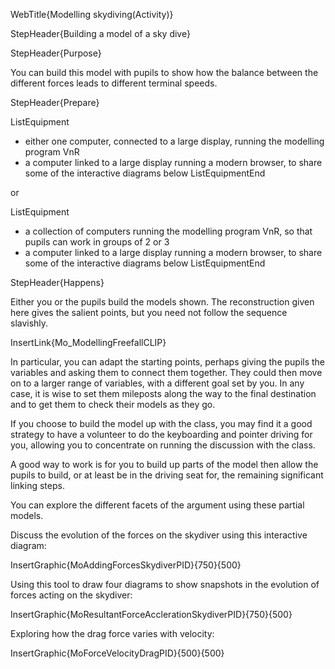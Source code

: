 WebTitle{Modelling skydiving(Activity)}

StepHeader{Building a model of a sky dive}

StepHeader{Purpose}

You can build this model with pupils to show how the balance between the different forces leads to different terminal speeds.

StepHeader{Prepare}

ListEquipment
- either one computer, connected to a large display, running the modelling program VnR
- a computer linked to a large display running a modern browser, to share some of the interactive diagrams below
ListEquipmentEnd

or

ListEquipment
- a collection of computers running the modelling program VnR, so that pupils can work in groups of 2 or 3
- a computer linked to a large display running a modern browser, to share some of the interactive diagrams below
ListEquipmentEnd

StepHeader{Happens}

Either you or the pupils build the models shown. The reconstruction given here gives the salient points, but you need not follow the sequence slavishly.

InsertLink{Mo_ModellingFreefallCLIP}

In particular, you can adapt the starting points, perhaps giving the pupils the variables and asking them to connect them together. They could then move on to a larger range of variables, with a different goal set by you. In any case, it is wise to set them mileposts along the way to the final destination and to get them to check their models as they go.

If you choose to build the model up with the class, you may find it a good strategy to have a volunteer to do the keyboarding and pointer driving for you, allowing you to concentrate on running the discussion with the class.

A good way to work is for you to build up parts of the model then allow the pupils to build, or at least be in the driving seat for, the remaining significant linking steps.

You can explore the different facets of the argument using these partial models.

Discuss the evolution of the forces on the skydiver using this interactive diagram:

InsertGraphic{MoAddingForcesSkydiverPID}{750}{500}

Using this tool to draw four diagrams to show snapshots in the evolution of forces acting on the skydiver:

InsertGraphic{MoResultantForceAcclerationSkydiverPID}{750}{500}

Exploring how the drag force varies with velocity:

InsertGraphic{MoForceVelocityDragPID}{500}{500}

